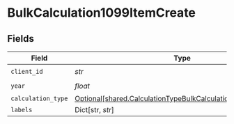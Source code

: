# BulkCalculation1099ItemCreate


## Fields

| Field                                                                                                                                | Type                                                                                                                                 | Required                                                                                                                             | Description                                                                                                                          |
| ------------------------------------------------------------------------------------------------------------------------------------ | ------------------------------------------------------------------------------------------------------------------------------------ | ------------------------------------------------------------------------------------------------------------------------------------ | ------------------------------------------------------------------------------------------------------------------------------------ |
| `client_id`                                                                                                                          | *str*                                                                                                                                | :heavy_check_mark:                                                                                                                   | N/A                                                                                                                                  |
| `year`                                                                                                                               | *float*                                                                                                                              | :heavy_check_mark:                                                                                                                   | N/A                                                                                                                                  |
| `calculation_type`                                                                                                                   | [Optional[shared.CalculationTypeBulkCalculation1099ItemCreate]](../../models/shared/calculationtypebulkcalculation1099itemcreate.md) | :heavy_minus_sign:                                                                                                                   | N/A                                                                                                                                  |
| `labels`                                                                                                                             | Dict[str, *str*]                                                                                                                     | :heavy_minus_sign:                                                                                                                   | N/A                                                                                                                                  |